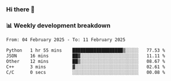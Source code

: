 ### Hi there 👋

### 📊 Weekly development breakdown
<!--START_SECTION:waka-->

```txt
From: 04 February 2025 - To: 11 February 2025

Python   1 hr 55 mins    ███████████████████▒░░░░░   77.53 %
JSON     16 mins         ██▓░░░░░░░░░░░░░░░░░░░░░░   11.11 %
Other    12 mins         ██▒░░░░░░░░░░░░░░░░░░░░░░   08.67 %
C++      3 mins          ▓░░░░░░░░░░░░░░░░░░░░░░░░   02.61 %
C/C      0 secs          ░░░░░░░░░░░░░░░░░░░░░░░░░   00.08 %
```

<!--END_SECTION:waka-->
